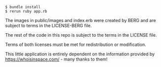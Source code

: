 ```
$ bundle install
$ rerun ruby app.rb
```

The images in public/images and index.erb were created by BERG and are subject to terms in the LICENSE-BERG file.

The rest of the code in this repo is subject to the terms in the LICENSE file.

Terms of both licenses must be met for redistribution or modification.

This little application is entirely dependent on the information provided by https://whoisinspace.com/ - many thanks to them!